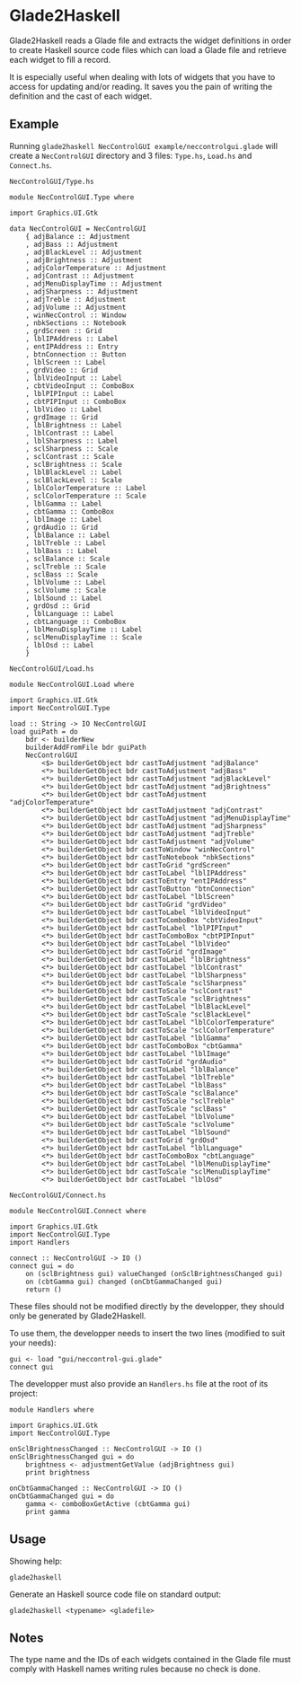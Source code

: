 Glade2Haskell
=============

Glade2Haskell reads a Glade file and extracts the widget definitions in order
to create Haskell source code files which can load a Glade file and retrieve
each widget to fill a record.

It is especially useful when dealing with lots of widgets that you have to
access for updating and/or reading. It saves you the pain of writing the
definition and the cast of each widget.

Example
-------

Running `glade2haskell NecControlGUI example/neccontrolgui.glade` will create a `NecControlGUI` directory and 3 files: `Type.hs`, `Load.hs` and `Connect.hs`.

`NecControlGUI/Type.hs`

    module NecControlGUI.Type where

    import Graphics.UI.Gtk

    data NecControlGUI = NecControlGUI
        { adjBalance :: Adjustment
        , adjBass :: Adjustment
        , adjBlackLevel :: Adjustment
        , adjBrightness :: Adjustment
        , adjColorTemperature :: Adjustment
        , adjContrast :: Adjustment
        , adjMenuDisplayTime :: Adjustment
        , adjSharpness :: Adjustment
        , adjTreble :: Adjustment
        , adjVolume :: Adjustment
        , winNecControl :: Window
        , nbkSections :: Notebook
        , grdScreen :: Grid
        , lblIPAddress :: Label
        , entIPAddress :: Entry
        , btnConnection :: Button
        , lblScreen :: Label
        , grdVideo :: Grid
        , lblVideoInput :: Label
        , cbtVideoInput :: ComboBox
        , lblPIPInput :: Label
        , cbtPIPInput :: ComboBox
        , lblVideo :: Label
        , grdImage :: Grid
        , lblBrightness :: Label
        , lblContrast :: Label
        , lblSharpness :: Label
        , sclSharpness :: Scale
        , sclContrast :: Scale
        , sclBrightness :: Scale
        , lblBlackLevel :: Label
        , sclBlackLevel :: Scale
        , lblColorTemperature :: Label
        , sclColorTemperature :: Scale
        , lblGamma :: Label
        , cbtGamma :: ComboBox
        , lblImage :: Label
        , grdAudio :: Grid
        , lblBalance :: Label
        , lblTreble :: Label
        , lblBass :: Label
        , sclBalance :: Scale
        , sclTreble :: Scale
        , sclBass :: Scale
        , lblVolume :: Label
        , sclVolume :: Scale
        , lblSound :: Label
        , grdOsd :: Grid
        , lblLanguage :: Label
        , cbtLanguage :: ComboBox
        , lblMenuDisplayTime :: Label
        , sclMenuDisplayTime :: Scale
        , lblOsd :: Label
        }

`NecControlGUI/Load.hs`

    module NecControlGUI.Load where

    import Graphics.UI.Gtk
    import NecControlGUI.Type

    load :: String -> IO NecControlGUI
    load guiPath = do
        bdr <- builderNew
        builderAddFromFile bdr guiPath
        NecControlGUI
            <$> builderGetObject bdr castToAdjustment "adjBalance"
            <*> builderGetObject bdr castToAdjustment "adjBass"
            <*> builderGetObject bdr castToAdjustment "adjBlackLevel"
            <*> builderGetObject bdr castToAdjustment "adjBrightness"
            <*> builderGetObject bdr castToAdjustment "adjColorTemperature"
            <*> builderGetObject bdr castToAdjustment "adjContrast"
            <*> builderGetObject bdr castToAdjustment "adjMenuDisplayTime"
            <*> builderGetObject bdr castToAdjustment "adjSharpness"
            <*> builderGetObject bdr castToAdjustment "adjTreble"
            <*> builderGetObject bdr castToAdjustment "adjVolume"
            <*> builderGetObject bdr castToWindow "winNecControl"
            <*> builderGetObject bdr castToNotebook "nbkSections"
            <*> builderGetObject bdr castToGrid "grdScreen"
            <*> builderGetObject bdr castToLabel "lblIPAddress"
            <*> builderGetObject bdr castToEntry "entIPAddress"
            <*> builderGetObject bdr castToButton "btnConnection"
            <*> builderGetObject bdr castToLabel "lblScreen"
            <*> builderGetObject bdr castToGrid "grdVideo"
            <*> builderGetObject bdr castToLabel "lblVideoInput"
            <*> builderGetObject bdr castToComboBox "cbtVideoInput"
            <*> builderGetObject bdr castToLabel "lblPIPInput"
            <*> builderGetObject bdr castToComboBox "cbtPIPInput"
            <*> builderGetObject bdr castToLabel "lblVideo"
            <*> builderGetObject bdr castToGrid "grdImage"
            <*> builderGetObject bdr castToLabel "lblBrightness"
            <*> builderGetObject bdr castToLabel "lblContrast"
            <*> builderGetObject bdr castToLabel "lblSharpness"
            <*> builderGetObject bdr castToScale "sclSharpness"
            <*> builderGetObject bdr castToScale "sclContrast"
            <*> builderGetObject bdr castToScale "sclBrightness"
            <*> builderGetObject bdr castToLabel "lblBlackLevel"
            <*> builderGetObject bdr castToScale "sclBlackLevel"
            <*> builderGetObject bdr castToLabel "lblColorTemperature"
            <*> builderGetObject bdr castToScale "sclColorTemperature"
            <*> builderGetObject bdr castToLabel "lblGamma"
            <*> builderGetObject bdr castToComboBox "cbtGamma"
            <*> builderGetObject bdr castToLabel "lblImage"
            <*> builderGetObject bdr castToGrid "grdAudio"
            <*> builderGetObject bdr castToLabel "lblBalance"
            <*> builderGetObject bdr castToLabel "lblTreble"
            <*> builderGetObject bdr castToLabel "lblBass"
            <*> builderGetObject bdr castToScale "sclBalance"
            <*> builderGetObject bdr castToScale "sclTreble"
            <*> builderGetObject bdr castToScale "sclBass"
            <*> builderGetObject bdr castToLabel "lblVolume"
            <*> builderGetObject bdr castToScale "sclVolume"
            <*> builderGetObject bdr castToLabel "lblSound"
            <*> builderGetObject bdr castToGrid "grdOsd"
            <*> builderGetObject bdr castToLabel "lblLanguage"
            <*> builderGetObject bdr castToComboBox "cbtLanguage"
            <*> builderGetObject bdr castToLabel "lblMenuDisplayTime"
            <*> builderGetObject bdr castToScale "sclMenuDisplayTime"
            <*> builderGetObject bdr castToLabel "lblOsd"

`NecControlGUI/Connect.hs`

    module NecControlGUI.Connect where

    import Graphics.UI.Gtk
    import NecControlGUI.Type
    import Handlers

    connect :: NecControlGUI -> IO ()
    connect gui = do
        on (sclBrightness gui) valueChanged (onSclBrightnessChanged gui)
        on (cbtGamma gui) changed (onCbtGammaChanged gui)
        return ()

These files should not be modified directly by the developper, they should only
be generated by Glade2Haskell.

To use them, the developper needs to insert the two lines (modified to suit your
needs):

    gui <- load "gui/neccontrol-gui.glade"
    connect gui

The developper must also provide an `Handlers.hs` file at the root of its
project:

    module Handlers where

    import Graphics.UI.Gtk
    import NecControlGUI.Type

    onSclBrightnessChanged :: NecControlGUI -> IO ()
    onSclBrightnessChanged gui = do
        brightness <- adjustmentGetValue (adjBrightness gui)
        print brightness

    onCbtGammaChanged :: NecControlGUI -> IO ()
    onCbtGammaChanged gui = do
        gamma <- comboBoxGetActive (cbtGamma gui)
        print gamma

Usage
-----

Showing help:

    glade2haskell

Generate an Haskell source code file on standard output:

    glade2haskell <typename> <gladefile>

Notes
-----

The type name and the IDs of each widgets contained in the Glade file must
comply with Haskell names writing rules because no check is done.

